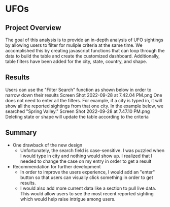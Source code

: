 # UFOs
## Project Overview
The goal of this analysis is to provide an in-depth analysis of UFO sightings by allowing users to filter for muliple criteria at the same time. We accomplished this by creating javascript functions that can loop through the data to build the table and create the customized dashboard. Additionally, table filters have been added for the city, state, country, and shape.
## Results

Users can use the "Filter Search" function as shown below in order to narrow down their results
Screen Shot 2022-09-28 at 7.42.04 PM.png
One does not need to enter all the filters. For example, if a city is typed in, it will show all the reported sightings from that one city. In the example below, we searched "Spring Valley."
Screen Shot 2022-09-28 at 7.47.10 PM.png
Deleting state or shape will update the table according to the criteria
## Summary
- One drawback of the new design
    - Unfortunately, the search field is case-sensitive. I was puzzled when I would type in city and nothing would show up. I realized that I needed to change the case on my entry in order to get a result
- Recommendation for further development
    - In order to improve the users experience, I would add an "enter" button so that users can visually click something in order to get results. 
    - I would also add more current data like a section to pull live data. This would allow users to see the most recent reported sighting which would help raise intrigue among users.
